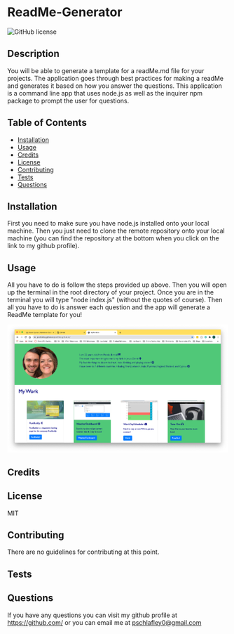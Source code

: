 
  # ReadMe-Generator

  ![GitHub license](https://img.shields.io/badge/license-MIT-orange.svg)
  
  ## Description
  You will be able to generate a template for a readMe.md file for your projects. The application goes through best practices for making a readMe and generates it based on how you answer the questions. This application is a command line app that uses node.js as well as the inquirer npm package to prompt the user for questions. 

  ## Table of Contents

  * [Installation](#installation)
  * [Usage](#usage)
  * [Credits](#credits)
  * [License](#license)
  * [Contributing](#contributing)
  * [Tests](#tests)
  * [Questions](#questions)


  ## Installation
  First you need to make sure you have node.js installed onto your local machine. Then you just need to clone the remote repository onto your local machine (you can find the repository at the bottom when you click on the link to my github profile). 
  
  
  ## Usage
  All you have to do is follow the steps provided up above. Then you will open up the terminal in the root directory of your project. Once you are in the terminal you will type "node index.js" (without the quotes of course). Then all you have to do is answer each question and the app will generate a ReadMe template for you! 
  
  ![finished product](./utils/images/portfolio.png)

  ## Credits
  
  
  ## License
  MIT

  ## Contributing
  There are no guidelines for contributing at this point.

  ## Tests
  

  ## Questions
  If you have any questions you can visit my github profile at <https://github.com/>
  or you can email me at <pschlafley0@gmail.com>
